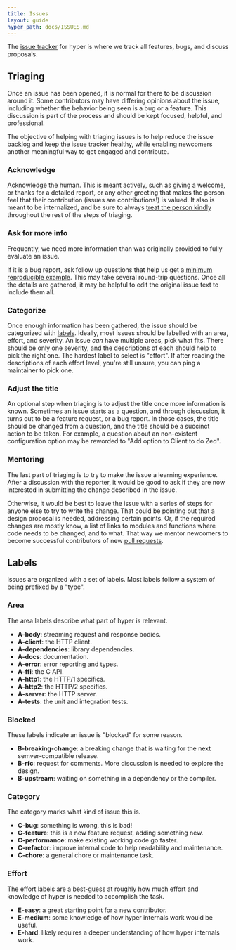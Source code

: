 ```yaml
---
title: Issues
layout: guide
hyper_path: docs/ISSUES.md
---
```


The [issue tracker][issues] for hyper is where we track all features, bugs, and discuss proposals.

## Triaging

Once an issue has been opened, it is normal for there to be discussion
around it. Some contributors may have differing opinions about the issue,
including whether the behavior being seen is a bug or a feature. This
discussion is part of the process and should be kept focused, helpful, and
professional.

The objective of helping with triaging issues is to help reduce the issue
backlog and keep the issue tracker healthy, while enabling newcomers another
meaningful way to get engaged and contribute.

### Acknowledge

Acknowledge the human. This is meant actively, such as giving a welcome, or
thanks for a detailed report, or any other greeting that makes the person feel
that their contribution (issues are contributions!) is valued. It also is meant
to be internalized, and be sure to always [treat the person kindly][COC]
throughout the rest of the steps of triaging.

### Ask for more info

Frequently, we need more information than was originally provided to fully
evaluate an issue.

If it is a bug report, ask follow up questions that help us get a [minimum
reproducible example][MRE]. This may take several round-trip questions. Once
all the details are gathered, it may be helpful to edit the original issue text
to include them all.

### Categorize

Once enough information has been gathered, the issue should be categorized
with [labels](#labels). Ideally, most issues should be labelled with an area,
effort, and severity. An issue _can_ have multiple areas, pick what fits. There
should be only one severity, and the descriptions of each should help to pick
the right one. The hardest label to select is "effort". If after reading the
descriptions of each effort level, you're still unsure, you can ping a
maintainer to pick one.

### Adjust the title

An optional step when triaging is to adjust the title once more information is
known. Sometimes an issue starts as a question, and through discussion, it
turns out to be a feature request, or a bug report. In those cases, the title
should be changed from a question, and the title should be a succinct action to
be taken. For example, a question about an non-existent configuration option
may be reworded to "Add option to Client to do Zed".

### Mentoring

The last part of triaging is to try to make the issue a learning experience.
After a discussion with the reporter, it would be good to ask if they are now
interested in submitting the change described in the issue.

Otherwise, it would be best to leave the issue with a series of steps for
anyone else to try to write the change. That could be pointing out that a
design proposal is needed, addressing certain points. Or, if the required
changes are mostly know, a list of links to modules and functions where code
needs to be changed, and to what. That way we mentor newcomers to become
successful contributors of new [pull requests][PRs].

## Labels

Issues are organized with a set of labels. Most labels follow a system of being prefixed by a "type".

### Area

The area labels describe what part of hyper is relevant.

- **A-body**: streaming request and response bodies.
- **A-client**: the HTTP client.
- **A-dependencies**: library dependencies.
- **A-docs**: documentation.
- **A-error**: error reporting and types.
- **A-ffi**: the C API.
- **A-http1**: the HTTP/1 specifics.
- **A-http2**: the HTTP/2 specifics.
- **A-server**: the HTTP server.
- **A-tests**: the unit and integration tests.

### Blocked

These labels indicate an issue is "blocked" for some reason.

- **B-breaking-change**: a breaking change that is waiting for the next semver-compatible release.
- **B-rfc**: request for comments. More discussion is needed to explore the design.
- **B-upstream**: waiting on something in a dependency or the compiler.

### Category

The category marks what kind of issue this is.

- **C-bug**: something is wrong, this is bad!
- **C-feature**: this is a new feature request, adding something new.
- **C-performance**: make existing working code go faster.
- **C-refactor**: improve internal code to help readability and maintenance.
- **C-chore**: a general chore or maintenance task.

### Effort

The effort labels are a best-guess at roughly how much effort and knowledge of hyper is needed to accomplish the task.

- **E-easy**: a great starting point for a new contributor.
- **E-medium**: some knowledge of how hyper internals work would be useful.
- **E-hard**: likely requires a deeper understanding of how hyper internals work.


[issues]: https://github.com/hyperium/hyper/issues
[COC]: ./code-of-conduct.md
[PRs]: ./pull-requests.md
[MRE]: https://en.wikipedia.org/wiki/Minimal_reproducible_example
